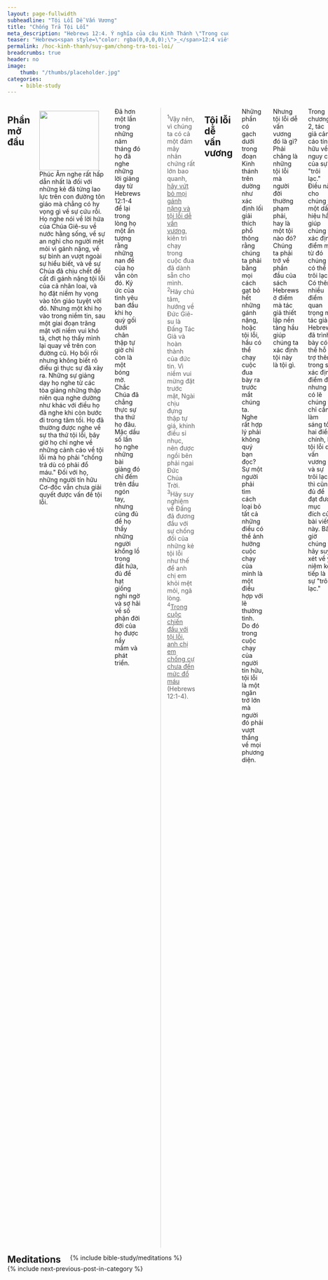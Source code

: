 ```yaml
---
layout: page-fullwidth
subheadline: "Tội Lỗi Dễ Vấn Vương"
title: "Chống Trả Tội Lỗi"
meta_description: "Hebrews 12:4. Ý nghĩa của câu Kinh Thánh \"Trong cuộc chiến đấu với tội lỗi, anh chị em chống cự chưa đến mức đổ máu.\"? Phải chăng mục đích của đời sống tín hữu là chống trả với tội lỗi?"
teaser: "Hebrews<span style=\"color: rgba(0,0,0,0);\">_</span>12:4 viết: <em>\"Trong cuộc chiến đấu với tội lỗi, anh chị em chống cự chưa đến mức đổ máu.\"</em> và trên khắp địa cầu, sứ điệp phổ thông từ các tòa giảng khắp nơi đều nói rằng, bằng mọi giá, chúng ta phải chống trả tội lỗi dù có phải đổ máu, dù có phải hy sinh mạng sống. Bài viết này sẽ chứng minh rằng những giải thích phổ thông này đều sai lầm, và gây ra biết bao đau đớn và hoang mang cho những người đang tìm cách sống cho xứng đáng với sự cứu rỗi mà họ nhận được."
permalink: /hoc-kinh-thanh/suy-gam/chong-tra-toi-loi/
breadcrumbs: true
header: no
image:
    thumb: "/thumbs/placeholder.jpg"
categories:
    - bible-study
---
```

<!--more-->

<div class="row">
<div class="medium-8 columns" markdown="1">

<!-- ##################### PLACEHOLDER ################### -->

## Phần mở đầu

<div>
<p>
<img alt src="{{ site.baseurl }}/images/placeholder.jpg" style="border: 0px none; margin: 7px 15px 0px 0px; max-width: 100%; height: 136px; padding: 0px; float: left;">
Phúc Âm nghe rất hấp dẫn nhất là đối với những kẻ đã từng lao lực trên con đường tôn giáo mà chẳng có hy vọng gì về sự cứu rỗi. Họ nghe nói về lời hứa của Chúa Giê-su về nước hằng sống, về sự an nghỉ cho người mệt mỏi vì gánh nặng, về sự bình an vượt ngoài sự hiểu biết, và về sự Chúa đã chịu chết để cất đi gánh nặng tội lỗi của cả nhân loai, và họ đặt niềm hy vọng vào tôn giáo tuyệt vời đó. Nhưng một khi họ vào trong niềm tin, sau một giai đoạn trăng mật với niềm vui khó tả, chợt họ thấy mình lại quay về trên con đường cũ. Họ bối rối nhưng không biết rõ điều gì thực sự đã xảy ra. Những sự giảng dạy họ nghe từ các tòa giảng những thập niên qua nghe dường như khác với điều họ đã nghe khi còn bước đi trong tăm tối. Họ đã thường được nghe về sự tha thứ tội lỗi, bây giờ họ chỉ nghe về những cảnh cáo về tội lỗi mà họ phải "chống trả dù có phải đổ máu." Đối với họ, những người tín hữu Cơ-đốc vẫn chưa giải quyết được vấn đề tội lỗi.
</p>

</div>
<!-- ##################### PLACEHOLDER ###################-->

Đã hơn một lần trong những năm tháng đó họ đã nghe những lời giảng dạy từ Hebrews 12:1-4 để lại trong lòng họ một ấn tượng rằng những nan đề của họ vẫn còn đó. Ký ức của tình yêu ban đầu khi họ quỳ gối dưới chân thập tự giờ chỉ còn là một bóng mờ. Chắc Chúa đã chẳng thực sự tha thứ họ đâu. Mặc dầu số lần họ nghe những bài giảng đó chỉ đếm trên đầu ngón tay, nhưng cũng đủ để họ thấy những người khổng lồ trong đất hứa, đủ để hạt giống nghi ngờ và sợ hãi về số phận đời đời của họ được nẩy mầm và phát triển.

>  <sup>1</sup>Vậy nên, vì chúng ta có cả một đám mây nhân chứng rất lớn bao quanh, <u>hãy vứt bỏ mọi gánh nặng và tội lỗi dễ vấn vương</u>, kiên trì chạy trong cuộc đua đã dành sẵn cho mình.  <sup>2</sup>Hãy chú tâm, hướng về Đức Giê-su là Đấng Tác Giả và hoàn thành của đức tin. Vì niềm vui mừng đặt trước mặt, Ngài chịu đựng thập tự giá, khinh điều sỉ nhục, nên được ngồi bên phải ngai Đức Chúa Trời.  <sup>3</sup>Hãy suy nghiệm về Đấng đã đương đầu với sự chống đối của những kẻ tội lỗi như thế để anh chị em khỏi mệt mỏi, ngã lòng. <sup>4</sup><u>Trong cuộc chiến đấu với tội lỗi, anh chị em chống cự chưa đến mức đổ máu</u> (Hebrews 12:1-4).

## Tội lỗi dễ vấn vương

Những phần có gạch dưới trong đoạn Kinh thánh trên dường như xác định lối giải thích phổ thông rằng chúng ta phải bằng mọi cách gạt bỏ hết những gánh nặng, hoặc tội lỗi, hầu có thể chạy cuộc đua bày ra trước mắt chúng ta. Nghe rất hợp lý phải không quý bạn đọc? Sự một người phải tìm cách loại bỏ tất cả những điều có thể ảnh hưởng cuộc chạy của mình là một điều hợp với lẽ thường tình. Do đó trong cuộc chạy của người tín hữu, tội lỗi là một ngăn trở lớn mà người đó phải vượt thắng về mọi phương diện.

Nhưng tội lỗi dễ vấn vương đó là gì? Phải chăng là những tội lỗi mà người đời thường phạm phải, hay là một tội nào đó? Chúng ta phải trở về phần đầu của sách Hebrews ở điểm mà tác giả thiết lập nền tảng hầu giúp chúng ta xác định tội này là tội gì.

Trong chương 2, tác giả cảnh cáo tín hữu về nguy cơ của sự "trôi lạc." Điều này cho chúng ta một dấu hiệu hầu giúp chúng ta xác định điểm mà từ đó chúng ta có thể bị trôi lạc. Có thêm nhiều điểm quan trọng mà tác giả Hebrews đã trình bày có thể hỗ trợ thêm trong sự xác định điểm đó, nhưng có lẽ chúng ta chỉ cần làm sáng tỏ hai điểm chính, là tội lỗi dễ vấn vương và sự trôi lạc thì cũng đủ để đạt được mục đích của bài viết này. Bây giờ chúng ta hãy suy xét về ý niệm kế tiếp là sự "trôi lạc."

## Nguy cơ trôi lạc

>  <sup>1</sup>Vậy nên, chúng ta phải càng giữ vững lấy điều mình đã nghe e kẻo bị <u>trôi lạc</u> chăng.  <sup>2</sup>Vì nên lời thiên sứ rao truyền đã vững chắc và sự trái phép nghịch mạng đã được báo ứng xứng đáng rồi,  <sup>3</sup>mà nếu ta còn trễ nải sự cứu rỗi lớn dường ấy, thì <u>làm sao tránh cho khỏi được?</u> là sự cứu rỗi Chúa truyền ra trước hết, rồi có những kẻ nghe chứng nghiệm nó cho chúng ta,  <sup>4</sup>Ðức Chúa Trời cũng dùng những dấu kỳ sự lạ và đủ thứ phép mầu, lại dùng sự ban cho của Ðức Thánh Linh mà Ngài đã theo ý muốn mình phát ra, để làm chứng với các kẻ đó (Hebrews 2:1-4).

Đa số các tín hữu tin rằng họ đã bị trôi lạc khi công ăn việc làm, tình trạng gia cảnh, sức khỏe, hoặc bất cứ điều riêng tư gì khiến họ không đến nơi thờ phượng được thường xuyên, khiến họ không tham dự được những mục vụ trong hội thánh, hoặc sự sa ngã của họ về một phương diện nào đó đem lại nhiều khổ đau cho bản thân và gia đình, đến nỗi họ tự hỏi mình có thực sự được cứu không. Họ cảm thấy họ có thể bị trôi lạc nếu họ không tham dự mỗi buổi nhóm cầu nguyện, nếu không dâng một số tiền nào đó đáng kể khi có giáo sĩ đến thăm hội thánh, và hằng hà sa số những điều khác quan trọng trong tầm mắt họ để giữ họ trong đường thẳng và hẹp.

Nhưng bất kể sự trôi lạc này là gì, nó không thể là những sự kể trên, vì câu 3 ở trên bao hàm một sự cấp bách: <strong>*"làm sao tránh cho khỏi được?"*</strong> Lại nếu sự trôi lạc này là một trong những điều kể trên thì chẳng tín hữu nào được cứu vì mọi người đều không ít thì nhiều trải qua những trường hợp đem lại sự sợ hãi bị trôi lạc.

Chương trình cứu rỗi của Chúa không thể nào lại đặt trên một nền tảng hay dời đổi. Nếu Chúa cho nhân loại <strong>*một con đường để được cứu*</strong>, thì hẳn sự hư mất chắc phải dựa trên sự không đi theo con đường đó. Nhưng sứ điệp chúng ta nhận từ đa số các nguồn trong đạo đều không đơn giản như vậy. Theo các nguồn này, mặc dù chỉ có một con đường cứu rỗi, nhưng có hằng ngàn điều có thể dẫn chúng ta đến sự hư mất.

Chúng ta sẽ quay trở lại tại một điểm mà ở đó chúng ta xác định sự trôi lạc. Nếu không có một sự nhận diện chính xác sự trôi lạc từ đâu, thì cả một guồng máy lợi dụng sự mơ hồ đó đem lợi đến cho những kẻ lợi dụng sự non nớt của tín hữu, tốn thì giờ và tiền bạc mà chẳng đem lại lợi ích gì.

## Sự đổ huyết

Khuynh hướng tự nhiên của chúng ta là khi đọc phần này của đoạn Kinh thánh: *"Trong cuộc chiến đấu với tội lỗi, anh chị em chống cự chưa đến mức đổ máu"* thì chúng ta nghĩ ngay đến sự vật lộn với xác thịt. Nhưng sách Hê-bơ-rơ nói gì về sự đổ huyết, về ý nghĩa và mục đích của nó?

Trong chương 9, sau khi tác giả sách Hebrews miêu tả vai trò của thầy tế lễ vào nơi chí thánh để dâng huyết chiên và bò đực vì tội lỗi của dân sự, liền so sánh huyết đó với sự mầu nhiệm tuyệt đối của huyết Đấng Christ. Huyết hèn yếu của chiên và bò đực chỉ mang lại sự trong sạch tạm thời về nghi lễ, nhưng huyết của Đấng Christ có hiệu năng phá bỏ bức màn ngăn cách giữa nơi chí thánh và xác thịt hay hư nát hầu nhân loại được đến gần Đức Chúa Trời. Huyết đó thực hiện được điều này qua sự rửa sạch lương tâm.

> <sup>13</sup>Vì nếu huyết của dê đực cùng tro bò cái tơ mà người ta rưới trên kẻ ô uế còn làm sạch được phần xác thịt họ và nên thánh thay,  <sup>14</sup>huống chi huyết của Ðấng Christ, là Ðấng nhờ Ðức Thánh Linh đời đời, dâng chính mình không tì tích cho Ðức Chúa Trời, thì sẽ <u>làm sạch lương tâm anh em khỏi công việc chết, đặng hầu việc Ðức Chúa Trời hằng sống</u>, là dường nào! (Hebrews 9:13-14)

Vai trò của huyết trong bối cảnh này, hoặc của súc vật hoặc của Con Một Đức Chúa Trời, là gì? Huyết đó đem lại cho loài người sự tha tội cần thiết trong mối liên hệ với Đức Chúa Trời, một huyết đem lại giải pháp tạm thời còn huyết kia tẩy sạch đời đời. Cả hai đều nhằm mục đich tha tội.

Do đó *"Trong cuộc chiến đấu với tội lỗi, anh chị em chống cự chưa đến mức đổ máu"* không nói về sự đương đầu với những cám dỗ, nhưng về sự trả giá cho tội lỗi mà mình đã và sẽ còn phạm tiếp tục mãi. Mọi người đều phạm tội, vấn đề là làm sao họ có thể trả giá cho tội đó. Trong Cựu Ước, giá này được trả nhờ huyết chiên và bò đực về phần nghi lễ, còn dưới Tân Ước Chúa Giê-su đã trả hiện tại và cho đến mãi về sau. Đó là cách Chúa Giê-su chống trả với tội lỗi. Các bạn đọc có nhận thức rằng Chúa Giê-su không thể nào bị cám dỗ vì Ngài không mang bản chất tội lỗi, và Ngài chính là Đức Chúa Trời. Mục đích của sự đổ huyết của Ngài hoàn toàn khác với những luận lý từ các tòa giảng chỉ chuyên hướng về sự kềm hãm xác thịt. Hơn nữa, đúng ra chúng ta có thể thấy điều này qua sự đổ huyết của các của lễ: chẳng phải để chống lại sự cám dỗ, nhưng để tha tội.

Tôi thiển nghĩ từ điểm này trở đi chúng ta có thể loại bỏ vấn đề đổ huyết khỏi bài toán mà chúng ta đang tìm cách phân giải. Nhưng bài viết này không thể chấm dứt tại đây mặc dù tựa đề của nó là dựa trên ý niệm "chống cự đến nỗi đổ huyết." Những áp dụng rút tỉa một cách tương tự từ các ý niệm về "sự trôi lạc" và "tội lỗi dễ vấn vương" vẫn còn cần được làm cho sáng tỏ thêm vì ảnh hưởng sâu đậm của chúng.

## Trở lại với vấn đề "tội lỗi"

Chúng ta tự hỏi một lần nữa: <strong>*Tội lỗi dễ vấn vương là gì?*</strong> Câu hỏi này không nói về <u>những</u> tội lỗi (số nhiều), nhưng nói về tội lỗi (số ít). Nó nói về một tội lỗi duy nhất.

Ngày xưa có lời viết trong John 16:8 rằng Chúa Giê-su miêu tả vai trò của Đức Thánh Linh khi Ngài đến như sau:

<p class="blockquote">Khi Ngài đến thì sẽ khiến thế gian nhìn nhận họ sai lầm về tội lỗi ... (John 16:8)</p>

Thế gian đã sai lầm về tội lỗi như thế nào? Chẳng phải thế gian vẫn thường nghĩ rằng tội lỗi là những điều sai lầm mà họ làm, hoặc những điều lành mà họ không làm, thì họ sai ở chỗ nào? Chúa Giê-su phán tiếp:

<p class="blockquote">... Về tội lỗi, <u>vì họ không tin ta</u> (John 16:8).</p>

Cho dù một người nào đó có tránh phạm những tội mà người ta thường phạm, thì họ cũng vẫn ở trong tội lỗi, vì họ vốn sinh ra trong sự hư nát, nhưng khi họ đặt niềm tin nơi Chúa Giê-su thì Ngài giải phóng họ khỏi tội lỗi.

Rồi nhiều năm sau khi Chúa Giê-su trở về trời để lại cho loài người sứ mạng giảng hòa, thì Ngài cho tác giả sách Hê-bơ-rơ nhiệm vụ nhắc nhở loài người một lần nữa về ý nghĩa của tội lỗi:

<p class="blockquote"><sup>18</sup>Ngài lại thề với ai rằng <u>không được vào sự yên nghỉ</u> của Ngài? Há chẳng phải với những người không vâng lời sao?  <sup>19</sup>Vả, chúng ta thấy những người ấy không thể vào đó được <u>vì cớ không tin</u> (Hebrews 3:18-19).</p>

Nơi yên nghỉ của Chúa là nơi mà tội lỗi được thứ tha, nơi loài người với mặt trần không che phủ được ở trong sự hiện diện của Chúa mà không xấu hổ, nơi họ được gọi Đức Chúa Trời là Cha. Tác giả Hê-bơ-rơ nhắc nhở độc giả về ngày mà dân Chúa đến trước bờ sông Giô-đanh, họ chỉ cần vâng lời Chúa bước qua sông thì được vào đất hứa. Nhưng thay vì tin lời hứa của Chúa rằng Ngài sẽ cho họ vào đất hứa, thay vì tin lời làm chứng của Giô-suê và Ca-lép, họ chọn để nghe lời mười thám tử thuật lại về những người khổng lồ họ thấy trong đất đó. Đó là sự không vâng lời của họ, đó là sự chẳng tin đã gợi cơn thịnh nộ của Đức Chúa Trời khi Ngài thề rằng họ sẽ *"chẳng bao giờ được vào nơi an nghỉ của Ngài"*

Do đó lại thêm một lần tác giả Hê-bơ-rơ xác định điều Chúa Giê-su nói về tội lỗi: CHẲNG TIN.

Đó chính là tội lỗi dễ vấn vương. Đó là tội gây cho nhiều tín hữu không tin vào lời hứa về sự cứu rỗi của Chúa Giê-su cho những kẻ tin Ngài. Đây chính là tội lỗi mà nhiều mục vụ đã phạm khi chính ra họ phải giảng hòa giữa Đức Chúa Trời và loài người thì lại khiến họ xa cách Ngài hơn, khi họ không nhìn nhận sự sai lầm của họ về vấn đề tội lỗi qua sự họ chỉ dành hết nỗ lực cho một chiến trận sai lầm, khi họ chú tâm về tội lỗi (số nhiều) thay vì giúp các tín hữu quyết tin nơi Đấng mà Đức Chúa Trời sai đến (John 6:29).

## Sự trôi lạc ...

Chúng ta hãy trở lại với đoạn Hebrews 2:1 viết như sau: *"Vậy nên, chúng ta phải càng giữ vững lấy <u>điều mình đã nghe</u> e kẻo bị trôi lạc chăng."* Điều gì họ đã nghe? Còn điều gì ngoài chân lý đơn sơ rằng tội lỗi tóm lại là tội chẳng tin? Chẳng phải họ đã nghe rằng ai có Chúa Giê-su thì có sự sống (1 John 5:2)? Họ đã không nhớ những điều đã xảy ra cho những kẻ không vượt sông Giô-đanh để vào đất hứa vì tội chẳng tin sao? Họ đã không nhớ điều Chúa Giê-su đã nói khi Ngài còn sống trong vòng họ phán rằng tội thật là tội không đặt niềm tin nơi Ngài (John 16:8)?

Đừng trôi lạc khỏi chn lý đơn sơ nhưng vĩnh cửu đó: Chúa Giê-su là Con Đường, Chân Lý, và Nguồn Sống. Đừng thêm gì vào đó, cũng đừng lấy điều gì đi.

## Kết Luận

Sự đổ huyết chẳng liên hệ gì đến sự chống lại những cám dỗ của tội lỗi, nhưng liên hệ đến sự tha thứ tội lỗi mà chỉ mình Chúa Giê-su mới có thể ban cho. Sự đổ huyết không phải là điều mà chúng ta được phép làm; chỉ ngoại trừ huyết của chiên và bò đực không tì vết của thời Cựu Ước, và của Con Một Đức Chúa Trời trong Tân Ước. Chúng ta là gì mà đòi đổ huyết?

Tội lỗi dễ vấn vương là tội chẳng tin, chẳng đặt trọn niềm tin nơi sự cứu rỗi được ban cho bởi việc Chúa Giê-su đã làm trọn trên thập tự giá.

Và đừng trôi lạc khỏi chân lý đơn sơ nhưng vinh hiển đó.

{% include bible-study/bible-study-footer %}
</div><!-- /.medium-8.columns -->
<div class="bible-index medium-4 columns">

<h2 style="margin: 0px">Meditations</h2>
        {% include bible-study/meditations %}
</div><!-- /.medium-4.columns -->
</div><!-- /.row -->

<div class="small-12" style="padding: 0px; border-bottom: none;">
    {% include next-previous-post-in-category %}
</div>
